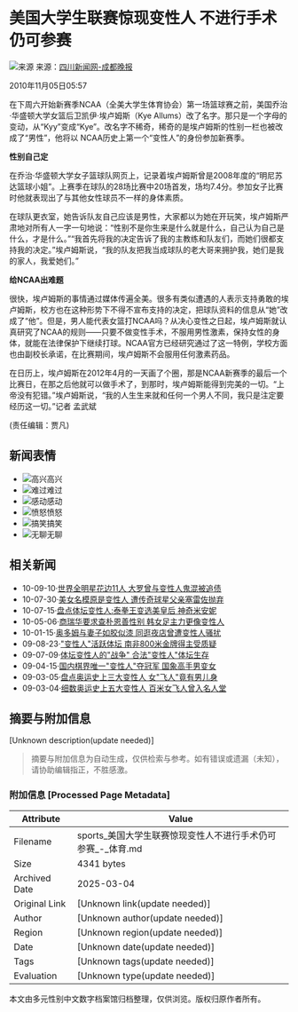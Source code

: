 # 美国大学生联赛惊现变性人 不进行手术仍可参赛

![来源](https://photocdn.sohu.com/20061228/Img247321828.gif) 来源：[四川新闻网-成都晚报](https://cdwb.newssc.org/html/2010-11/05/content_1100481.htm)

2010年11月05日05:57

在下周六开始新赛季NCAA（全美大学生体育协会）第一场篮球赛之前，美国乔治·华盛顿大学女篮后卫凯伊·埃卢姆斯（Kye Allums）改了名字。那只是一个字母的变动，从“Kyy”变成“Kye”。改名字不稀奇，稀奇的是埃卢姆斯的性别一栏也被改成了“男性”，他将以 NCAA历史上第一个“变性人”的身份参加新赛季。 

**性别自己定**

在乔治·华盛顿大学女子篮球队网页上，记录着埃卢姆斯曾是2008年度的“明尼苏达篮球小姐”。上赛季在球队的28场比赛中20场首发，场均7.4分。参加女子比赛时他就表现出了与其他女性球员不一样的身体素质。

在球队更衣室，她告诉队友自己应该是男性，大家都以为她在开玩笑，埃卢姆斯严肃地对所有人一字一句地说：“性别不是你生来是什么就是什么，自己认为自己是什么，才是什么。”“我首先将我的决定告诉了我的主教练和队友们，而她们很都支持我的决定。”埃卢姆斯说，“我的队友把我当成球队的老大哥来拥护我，她们是我的家人，我爱她们。”

**给NCAA出难题**

很快，埃卢姆斯的事情通过媒体传遍全美。很多有类似遭遇的人表示支持勇敢的埃卢姆斯，校方也在这种形势下不得不宣布支持的决定，把球队资料的信息从“她”改成了“他”。但是，男人能代表女篮打NCAA吗？从决心变性之日起，埃卢姆斯就认真研究了NCAA的规则——只要不做变性手术，不服用男性激素，保持女性的身体，就能在法律保护下继续打球。NCAA官方已经研究通过了这一特例，学校方面也由副校长承诺，在比赛期间，埃卢姆斯不会服用任何激素药品。

在日历上，埃卢姆斯在2012年4月的一天画了个圈，那是NCAA新赛季的最后一个比赛日，在那之后他就可以做手术了，到那时，埃卢姆斯能得到完美的一切。“上帝没有犯错。”埃卢姆斯说，“我的人生生来就和任何一个男人不同，我只是注定要经历这一切。”记者 孟武斌

(责任编辑：贾凡)

## 新闻表情

- ![高兴](http://comment.news.sohu.com/upload/mood20100518/images/i01.gif)高兴
- ![难过](http://comment.news.sohu.com/upload/mood20100518/images/i02.gif)难过
- ![感动](http://comment.news.sohu.com/upload/mood20100518/images/i03.gif)感动
- ![愤怒](http://comment.news.sohu.com/upload/mood20100518/images/i04.gif)愤怒
- ![搞笑](http://comment.news.sohu.com/upload/mood20100518/images/i05.gif)搞笑
- ![无聊](http://comment.news.sohu.com/upload/mood20100518/images/i06.gif)无聊

## 相关新闻

- 10-09-10·[世界全明星花边11人 大罗曾与变性人鬼混被追债](https://s.sohu.com/20100909/n274830481.shtml)
- 10-07-30·[美女名模原是变性人 遭传奇球星父亲塞雷佐抛弃](https://sports.sohu.com/20100730/n273878536.shtml)
- 10-07-15·[盘点体坛变性人:泰拳王变选美皇后 神奇米安妮](https://sports.sohu.com/20100715/n273529764.shtml)
- 10-05-06·[商瑞华要求查朴恩善性别 韩女足主力更像变性人](https://sports.sohu.com/20100506/n271959236.shtml)
- 10-01-15·[奥多姆与妻子如胶似漆 同逛夜店曾遭变性人骚扰](https://sports.sohu.com/20100115/n269606693.shtml)
- 09-08-23·["变性人"活跃体坛 南非800米金牌得主受质疑](https://sports.sohu.com/20090823/n266162621.shtml)
- 09-07-09·[体坛变性人的"战争" 合法"变性人"体坛生存](https://sports.sohu.com/20090709/n265094909.shtml)
- 09-04-15·[国内棋界唯一"变性人"夺冠军 国象高手男变女](https://sports.sohu.com/20090415/n263391980.shtml)
- 09-03-05·[盘点奥运史上三大变性人 女"飞人"竟有男儿身](https://sports.sohu.com/20090305/n262622658.shtml)
- 09-03-04·[细数奥运史上五大变性人 百米女飞人曾入名人堂](https://sports.sohu.com/20090304/n262603252.shtml)
<!-- tcd_original_link https://sports.sohu.com/20101105/n277174267.shtml -->


## 摘要与附加信息

<!-- tcd_abstract -->
[Unknown description(update needed)]
<!-- tcd_abstract_end -->

> 摘要与附加信息为自动生成，仅供检索与参考。如有错误或遗漏（未知），请协助编辑指正，不胜感激。

### 附加信息 [Processed Page Metadata]

| Attribute       | Value                                  |
|-----------------|----------------------------------------|
| Filename        | sports_美国大学生联赛惊现变性人不进行手术仍可参赛_-_体育.md                             |
| Size            | 4341 bytes                           |
| Archived Date   | 2025-03-04                             |
| Original Link   | [Unknown link(update needed)]                       |
| Author          | [Unknown author(update needed)]                               |
| Region          | [Unknown region(update needed)]                               |
| Date            | [Unknown date(update needed)]                                 |
| Tags            | [Unknown tags(update needed)]                                 |
| Evaluation            | [Unknown type(update needed)]                                 |
<!-- tcd_table_end -->

本文由多元性别中文数字档案馆归档整理，仅供浏览。版权归原作者所有。
